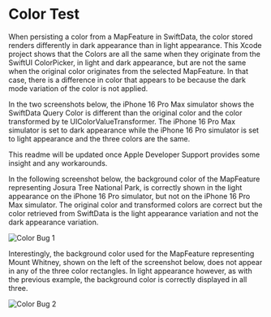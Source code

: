 # Color Test
When persisting a color from a MapFeature in SwiftData, the color stored renders differently in dark appearance than in light appearance. This Xcode project shows that the Colors are all the same when they originate from the SwiftUI ColorPicker, in light and dark appearance, but are not the same when the original color originates from the selected MapFeature. In that case, there is a difference in color that appears to be because the dark mode variation of the color is not applied.

In the two screenshots below, the iPhone 16 Pro Max simulator shows the SwiftData Query Color is different than the original color and the color transformed by te UIColorValueTransformer. The iPhone 16 Pro Max simulator is set to dark appearance while the iPhone 16 Pro simulator is set to light appearance and the three colors are the same.

This readme will be updated once Apple Developer Support provides some insight and any workarounds.

In the following screenshot below, the background color of the MapFeature representing Josura Tree National Park, is correctly shown in the light appearance on the iPhone 16 Pro simulator, but not on the iPhone 16 Pro Max simulator. The original color and transformed colors are correct but the color retrieved from SwiftData is the light appearance variation and not the dark appearance variation. 

![Color Bug 1](https://github.com/user-attachments/assets/c43742a5-b0d4-40f6-b101-0a99fe0b0df4)

Interestingly, the background color used for the MapFeature representing Mount Whitney, shown on the left of the screenshot below, does not appear in any of the three color rectangles. In light appearance however, as with the previous example, the background color is correctly displayed in all three.

![Color Bug 2](https://github.com/user-attachments/assets/6ad5010e-1242-4446-80aa-a6ad316a3fd2)

